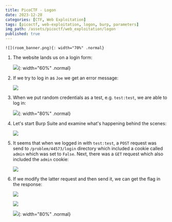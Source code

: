 ```yaml
---
title: PicoCTF - Logon
date: 2023-12-28
categories: [CTF, Web Exploitation]
tags: [picoctf, web-exploitation, logon, burp, parameters]
img_path: /assets/picoctf/web_exploitation/logon
published: true
---
```


    ![](room_banner.png){: width="70%" .normal}

1. The website lands us on a login form:

    ![](home.png){: width="60%" .normal}

2. If we try to log in as `Joe` we get an error message:

    ![](joe_failed_login.png)

2. When we put random credentials as a test, e.g. `test:test`, we are able to log in:

    ![](test_login.png){: width="80%" .normal}

3. Let's start Burp Suite and examine what's happening behind the scenes:

    ![](login_process_burp.png)

4. It seems that when we logged in with `test:test`, a `POST` request was send to `/problem/44573/login` directory which included a cookie called `admin` which was set to `False`. Next, there was a `GET` request which also included the `admin` cookie:

    ![](get_flag_request.png)

5. If we modify the latter request and then send it, we can get the flag in the response:

    ![](modified_request.png)

    ![](flag.png)

    ![](flag_browser.png){: width="80%" .normal}



